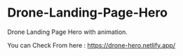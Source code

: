 # Drone-Landing-Page-Hero
Drone Landing Page Hero with animation.

You can Check From here : https://drone-hero.netlify.app/
